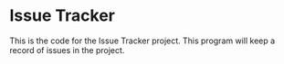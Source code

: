 # Issue Tracker

This is the code for the Issue Tracker project. This program will keep a record of issues in the project.
